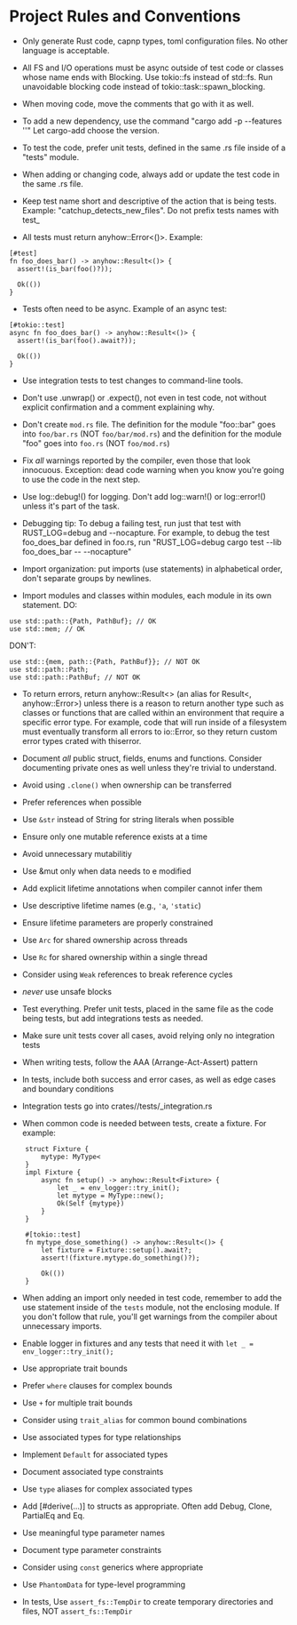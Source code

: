 # Project Rules and Conventions

- Only generate Rust code, capnp types, toml configuration files. No other language is acceptable.

- All FS and I/O operations must be async outside of test code or classes whose name ends with Blocking. Use tokio::fs instead of std::fs. Run unavoidable blocking code instead of tokio::task::spawn_blocking.

- When moving code, move the comments that go with it as well.


- To add a new dependency, use the command "cargo add -p <crate> <dependency> --features ''" Let cargo-add choose the version.

- To test the code, prefer unit tests, defined in the same .rs file inside of a "tests" module.

- When adding or changing code, always add or update the test code in the same .rs file.

- Keep test name short and descriptive of the action that is being tests. Example: "catchup_detects_new_files". Do not prefix tests names with test_

- All tests must return anyhow::Error<()>. Example:
```
[#test]
fn foo_does_bar() -> anyhow::Result<()> {
  assert!(is_bar(foo()?));

  Ok(())
}
```

- Tests often need to be async. Example of an async test:
```
[#tokio::test]
async fn foo_does_bar() -> anyhow::Result<()> {
  assert!(is_bar(foo().await?));

  Ok(())
}
```

- Use integration tests to test changes to command-line tools.

- Don't use .unwrap() or .expect(), not even in test code, not without explicit confirmation and a comment explaining why.

- Don't create `mod.rs` file. The definition for the module "foo::bar" goes into `foo/bar.rs` (NOT `foo/bar/mod.rs`) and the definition for the module "foo" goes into `foo.rs` (NOT `foo/mod.rs`)

- Fix *all* warnings reported by the compiler, even those that look innocuous. Exception: dead code warning when you know you're going to use the code in the next step.

- Use log::debug!() for logging. Don't add log::warn!() or log::error!() unless it's part of the task.

- Debugging tip: To debug a failing test, run just that test with RUST_LOG=debug and --nocapture. For example, to debug the test foo_does_bar defined in foo.rs, run "RUST_LOG=debug cargo test --lib foo_does_bar -- --nocapture"

- Import organization: put imports (use statements) in alphabetical order, don't separate groups by newlines.

- Import modules and classes within modules, each module in its own statement. DO:
```
use std::path::{Path, PathBuf}; // OK
use std::mem; // OK
```
DON'T:
```
use std::{mem, path::{Path, PathBuf}}; // NOT OK
use std::path::Path;
use std::path::PathBuf; // NOT OK
```

- To return errors, return anyhow::Result<> (an alias for Result<, anyhow::Error>) unless there is a reason to return another type such as classes or functions that are called within an environment that require a specific error type. For example, code that will run inside of a filesystem must eventually transform all errors to io::Error, so they return custom error types crated with thiserror.

- Document *all* public struct, fields, enums and functions. Consider documenting private ones as well unless they're trivial to understand.

- Avoid using `.clone()` when ownership can be transferred

- Prefer references when possible

- Use `&str` instead of String for string literals when possible

- Ensure only one mutable reference exists at a time

- Avoid unnecessary mutabilitiy

- Use &mut only when data needs to e modified

- Add explicit lifetime annotations when compiler cannot infer them

- Use descriptive lifetime names (e.g., `'a`, `'static`)

- Ensure lifetime parameters are properly constrained

- Use `Arc` for shared ownership across threads

- Use `Rc` for shared ownership within a single thread

- Consider using `Weak` references to break reference cycles

- *never* use unsafe blocks

- Test everything. Prefer unit tests, placed in the same file as the code being tests, but add integrations tests as needed.

- Make sure unit tests cover all cases, avoid relying only no integration tests

- When writing tests, follow the AAA (Arrange-Act-Assert) pattern

- In tests, include both success and error cases, as well as edge cases and boundary conditions

- Integration tests go into crates/<crate-name>/tests/<name>_integration.rs

- When common code is needed between tests, create a fixture. For example:
```
    struct Fixture {
        mytype: MyType<
    }
    impl Fixture {
        async fn setup() -> anyhow::Result<Fixture> {
            let _ = env_logger::try_init();
            let mytype = MyType::new();
            Ok(Self {mytype})
        }
    }

    #[tokio::test]
    fn mytype_dose_something() -> anyhow::Result<()> {
        let fixture = Fixture::setup().await?;
        assert!(fixture.mytype.do_something()?);

        Ok(())
    }

```

- When adding an import only needed in test code, remember to add the use statement inside of the `tests` module, not the enclosing module. If you don't follow that rule, you'll get warnings from the compiler about unnecessary imports.

- Enable logger in fixtures and any tests that need it with `let _ = env_logger::try_init();`

- Use appropriate trait bounds

- Prefer `where` clauses for complex bounds

- Use `+` for multiple trait bounds

- Consider using `trait_alias` for common bound combinations

- Use associated types for type relationships

- Implement `Default` for associated types

- Document associated type constraints

- Use `type` aliases for complex associated types

- Add [#derive(...)] to structs as appropriate. Often add Debug, Clone, PartialEq and Eq.

- Use meaningful type parameter names

- Document type parameter constraints

- Consider using `const` generics where appropriate

- Use `PhantomData` for type-level programming

- In tests, Use `assert_fs::TempDir` to create temporary directories and files, NOT `assert_fs::TempDir`
